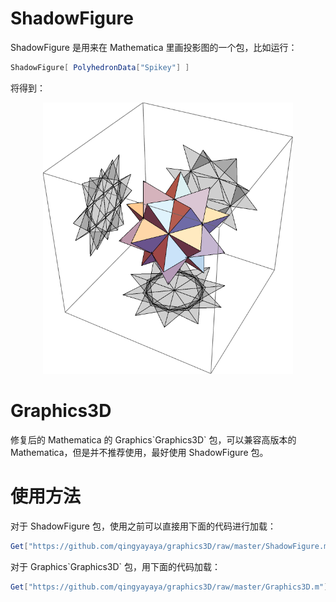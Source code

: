 # ShadowFigure

ShadowFigure 是用来在 Mathematica 里画投影图的一个包，比如运行：

```mathematica
ShadowFigure[ PolyhedronData["Spikey"] ]
```

将得到：

<div align="center"><img src="./pics/test1.png" width="400"/></div>

# Graphics3D

修复后的 Mathematica 的 Graphics\`Graphics3D\` 包，可以兼容高版本的 Mathematica，但是并不推荐使用，最好使用 ShadowFigure 包。

# 使用方法

对于 ShadowFigure 包，使用之前可以直接用下面的代码进行加载：

```mathematica
Get["https://github.com/qingyayaya/graphics3D/raw/master/ShadowFigure.m"]
```

对于 Graphics\`Graphics3D\` 包，用下面的代码加载：

```mathematica
Get["https://github.com/qingyayaya/graphics3D/raw/master/Graphics3D.m"]
```

